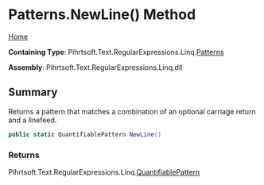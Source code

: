 # Patterns\.NewLine\(\) Method

[Home](../../../../../../README.md)

**Containing Type**: Pihrtsoft\.Text\.RegularExpressions\.Linq\.[Patterns](../README.md)

**Assembly**: Pihrtsoft\.Text\.RegularExpressions\.Linq\.dll

## Summary

Returns a pattern that matches a combination of an optional carriage return and a linefeed\.

```csharp
public static QuantifiablePattern NewLine()
```

### Returns

Pihrtsoft\.Text\.RegularExpressions\.Linq\.[QuantifiablePattern](../../QuantifiablePattern/README.md)

